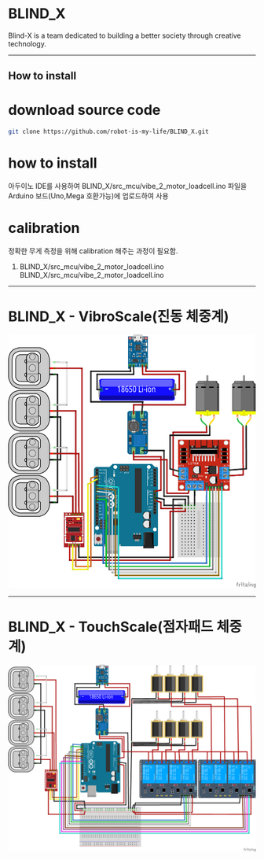 # BLIND_X
Blind-X is a team dedicated to building a better society through creative technology.

---
## How to install

# download source code
```bash
git clone https://github.com/robot-is-my-life/BLIND_X.git
```
# how to install
아두이노 IDE를 사용하여 BLIND_X/src_mcu/vibe_2_motor_loadcell.ino 파일을 Arduino 보드(Uno,Mega 호환가능)에 업로드하여 사용 

# calibration
정확한 무게 측정을 위해 calibration 해주는 과정이 필요함.

 1. BLIND_X/src_mcu/vibe_2_motor_loadcell.ino
 BLIND_X/src_mcu/vibe_2_motor_loadcell.ino

---

# BLIND_X - VibroScale(진동 체중계)
![diagram-VibroScale](images/diagram_vib.png)


---

# BLIND_X - TouchScale(점자패드 체중계)
![diagram-TouchScale](images/diagram_braile.png)
